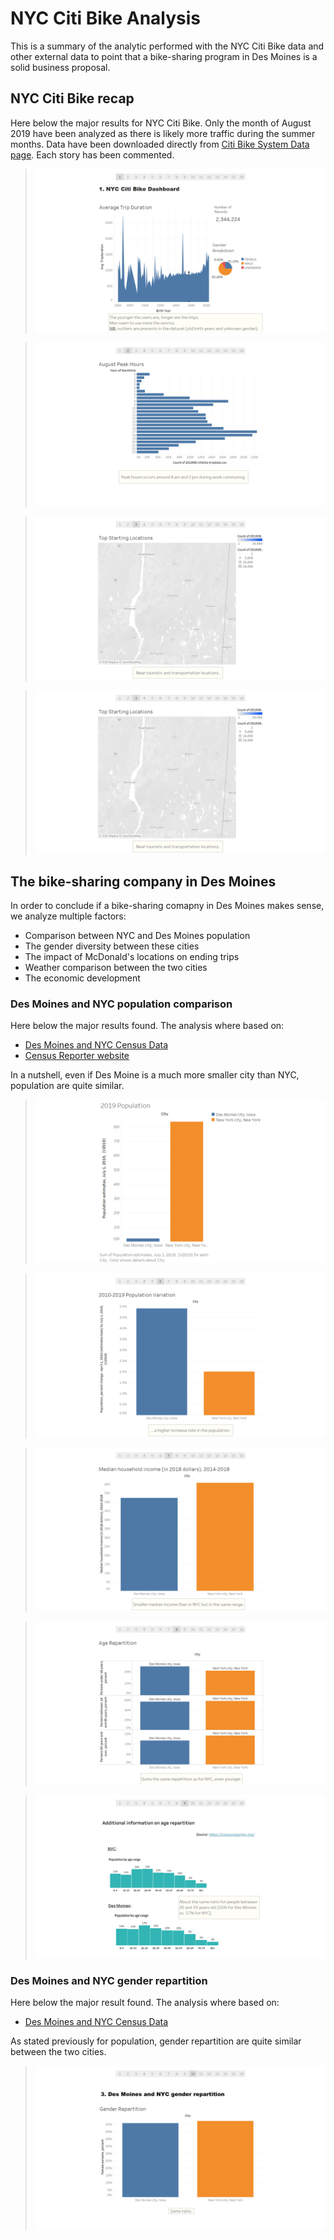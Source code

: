 # NYC Citi Bike Analysis

This is a summary of the analytic performed with the NYC Citi Bike data and other external data to point that a bike-sharing program in Des Moines is a solid business proposal.

## NYC Citi Bike recap

Here below the major results for NYC Citi Bike.
Only the month of August 2019 have been analyzed as there is likely more traffic during the summer months.
Data have been downloaded directly from [Citi Bike System Data page](https://www.citibikenyc.com/system-data).
Each story has been commented.

>![Slide1.PNG](Bike_Sharing_Analysis/Slide1.PNG)

>![Slide2.PNG](Bike_Sharing_Analysis/Slide2.PNG)

>![Slide3.PNG](Bike_Sharing_Analysis/Slide3.PNG)

>![Slide4.PNG](Bike_Sharing_Analysis/Slide3.PNG)


## The bike-sharing company in Des Moines

In order to conclude if a bike-sharing comapny in Des Moines makes sense, we analyze multiple factors:
- Comparison between NYC and Des Moines population
- The gender diversity between these cities
- The impact of McDonald's locations on ending trips
- Weather comparison between the two cities
- The economic development

### Des Moines and NYC population comparison

Here below the major results found.
The analysis where based on:
- [Des Moines and NYC Census Data](https://www.census.gov/quickfacts/fact/table/newyorkcitynewyork,desmoinescityiowa/PST045219)
- [Census Reporter website](https://censusreporter.org/)

In a nutshell, even if Des Moine is a much more smaller city than NYC, population are quite similar.

>![Slide5.PNG](Bike_Sharing_Analysis/Slide5.PNG)

>![Slide6.PNG](Bike_Sharing_Analysis/Slide6.PNG)

>![Slide7.PNG](Bike_Sharing_Analysis/Slide7.PNG)

>![Slide8.PNG](Bike_Sharing_Analysis/Slide8.PNG)

>![Slide9.PNG](Bike_Sharing_Analysis/Slide9.PNG)

### Des Moines and NYC gender repartition

Here below the major result found.
The analysis where based on:
- [Des Moines and NYC Census Data](https://www.census.gov/quickfacts/fact/table/newyorkcitynewyork,desmoinescityiowa/PST045219)

As stated previously for population, gender repartition are quite similar between the two cities.

>![Slide10.PNG](Bike_Sharing_Analysis/Slide10.PNG)